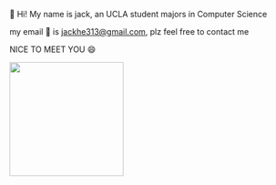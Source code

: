 :wave: Hi! My name is jack, an UCLA student majors in Computer Science

my email :email: is jackhe313@gmail.com, plz feel free to contact me  

NICE TO MEET YOU :smile:

<img src=https://user-images.githubusercontent.com/94516810/202824831-81bcfbd2-ce20-4537-8fc6-338dae5944c3.jpeg style="width:200px;"/>


